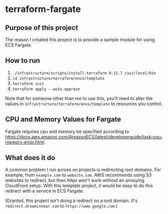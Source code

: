 # terraform-fargate

## Purpose of this project

The reason I created this project is to provide a sample
module for using ECS Fargate.

## How to run

1. `./infrastructure/scripts/install-terraform 0.11.7 /usr/local/bin`
1. `cd infrastructure/terraform/envs/template`
1. `terraform init`
1. `terraform apply --auto-approve`

Note that for someone other than me to use this, you'll need to alter the
values in `infrastructure/terraform/envs/template` to resources you
control.

## CPU and Memory Values for Fargate

Fargate requires cpu and memory be specified according
to https://docs.aws.amazon.com/AmazonECS/latest/developerguide/task-cpu-memory-error.html.

## What does it do

A common problem I run across on projects is redirecting root domains.
For example, from `example.com` to `website.com`. AWS recommends using
S3 websites to redirect, but then https won't work without an annoying
CloudFront setup. With this template project, it would be easy to do this
redirect with a service in ECS Fargate.

(Granted, this project isn't doing a redirect on a root domain. It's
`redirect.drewminnear.com` to `https://www.google.com`.)

